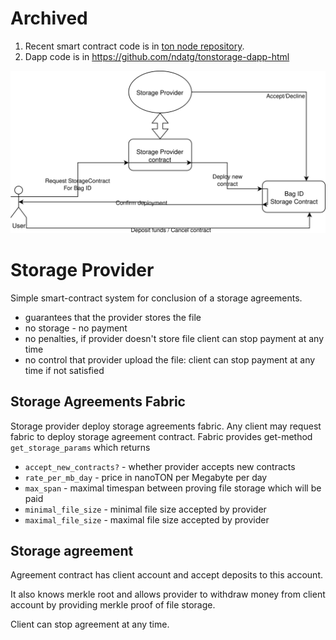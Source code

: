 # Archived
1. Recent smart contract code is in [ton node repository](https://github.com/ton-blockchain/ton/tree/testnet/storage/storage-daemon/smartcont).
2. Dapp code is in https://github.com/ndatg/tonstorage-dapp-html

![Interaction scheme](docs/scheme.png)

# Storage Provider
Simple smart-contract system for conclusion of a storage agreements.
- guarantees that the provider stores the file
- no storage - no payment
- no penalties, if provider doesn't store file client can stop payment at any time
- no control that provider upload the file: client can stop payment at any time if not satisfied

## Storage Agreements Fabric

Storage provider deploy storage agreements fabric. Any client may request fabric to deploy storage agreement contract.
Fabric provides get-method `get_storage_params` which returns
- `accept_new_contracts?` - whether provider accepts new contracts
- `rate_per_mb_day` - price in nanoTON per Megabyte per day
- `max_span` - maximal timespan between proving file storage which will be paid
- `minimal_file_size` - minimal file size accepted by provider
- `maximal_file_size` - maximal file size accepted by provider

## Storage agreement
Agreement contract has client account and accept deposits to this account.

It also knows merkle root and allows provider to withdraw money from client account by providing merkle proof of file storage.

Client can stop agreement at any time.
